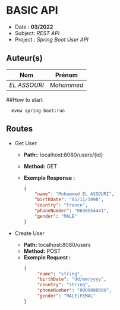 # BASIC API

- Date : **03/2022**
- Subject: *REST API*
- Project : *Spring Boot User API*

## Auteur(s)

|Nom|Prénom|
|--|--|
*EL ASSOURI* | *Mohammed*|

##How to start
  ```shell
    mvnw spring-boot:run
  ```

## Routes

- Get User
  - **Path:**: localhost:8080/users/{id}
  - **Method:** GET

  - **Exemple Response :**
    ```json
    {
        "name": "Mohammed EL ASSOURI",
        "birthDate": "05/11/1998",
        "country": "France",
        "phoneNumber": "0698554441",
        "gender": "MALE"
    }
    ```


- Create User
  - **Path:** localhost:8080/users
  - **Method:** POST
  - **Exemple Request :**
    ```json
    {
         "name": "string",
         "birthDate": "dd/mm/yyyy",
         "country": "string",
         "phoneNumber": "0000000000",
         "gender": "MALE|FEMAL"
    }
    ```
